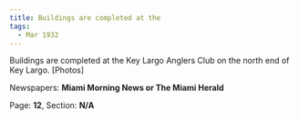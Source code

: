 ```yaml
---  
title: Buildings are completed at the  
tags:  
  - Mar 1932  
---  
```

  
Buildings are completed at the Key Largo Anglers Club on the north end of Key Largo. [Photos]  
  
Newspapers: **Miami Morning News or The Miami Herald**  
  
Page: **12**, Section: **N/A** 
